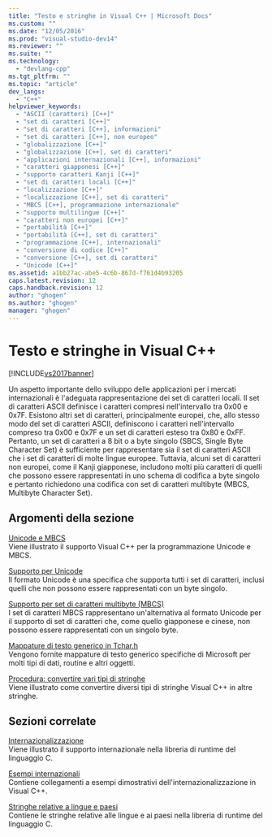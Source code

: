 ```yaml
---
title: "Testo e stringhe in Visual C++ | Microsoft Docs"
ms.custom: ""
ms.date: "12/05/2016"
ms.prod: "visual-studio-dev14"
ms.reviewer: ""
ms.suite: ""
ms.technology: 
  - "devlang-cpp"
ms.tgt_pltfrm: ""
ms.topic: "article"
dev_langs: 
  - "C++"
helpviewer_keywords: 
  - "ASCII (caratteri) [C++]"
  - "set di caratteri [C++]"
  - "set di caratteri [C++], informazioni"
  - "set di caratteri [C++], non europeo"
  - "globalizzazione [C++]"
  - "globalizzazione [C++], set di caratteri"
  - "applicazioni internazionali [C++], informazioni"
  - "caratteri giapponesi [C++]"
  - "supporto caratteri Kanji [C++]"
  - "set di caratteri locali [C++]"
  - "localizzazione [C++]"
  - "localizzazione [C++], set di caratteri"
  - "MBCS [C++], programmazione internazionale"
  - "supporto multilingue [C++]"
  - "caratteri non europei [C++]"
  - "portabilità [C++]"
  - "portabilità [C++], set di caratteri"
  - "programmazione [C++], internazionali"
  - "conversione di codice [C++]"
  - "conversione [C++], set di caratteri"
  - "Unicode [C++]"
ms.assetid: a1bb27ac-abe5-4c6b-867d-f761d4b93205
caps.latest.revision: 12
caps.handback.revision: 12
author: "ghogen"
ms.author: "ghogen"
manager: "ghogen"
---
```

# Testo e stringhe in Visual C++
[!INCLUDE[vs2017banner](../assembler/inline/includes/vs2017banner.md)]

Un aspetto importante dello sviluppo delle applicazioni per i mercati internazionali è l'adeguata rappresentazione dei set di caratteri locali.  Il set di caratteri ASCII definisce i caratteri compresi nell'intervallo tra 0x00 e 0x7F.  Esistono altri set di caratteri, principalmente europei, che, allo stesso modo del set di caratteri ASCII, definiscono i caratteri nell'intervallo compreso tra 0x00 e 0x7F e un set di caratteri esteso tra 0x80 e 0xFF.  Pertanto, un set di caratteri a 8 bit o a byte singolo \(SBCS, Single Byte Character Set\) è sufficiente per rappresentare sia il set di caratteri ASCII che i set di caratteri di molte lingue europee.  Tuttavia, alcuni set di caratteri non europei, come il Kanji giapponese, includono molti più caratteri di quelli che possono essere rappresentati in uno schema di codifica a byte singolo e pertanto richiedono una codifica con set di caratteri multibyte \(MBCS, Multibyte Character Set\).  
  
## Argomenti della sezione  
 [Unicode e MBCS](../text/unicode-and-mbcs.md)  
 Viene illustrato il supporto Visual C\+\+ per la programmazione Unicode e MBCS.  
  
 [Supporto per Unicode](../text/support-for-unicode.md)  
 Il formato Unicode è una specifica che supporta tutti i set di caratteri, inclusi quelli che non possono essere rappresentati con un byte singolo.  
  
 [Supporto per set di caratteri multibyte \(MBCS\)](../text/support-for-multibyte-character-sets-mbcss.md)  
 I set di caratteri MBCS rappresentano un'alternativa al formato Unicode per il supporto di set di caratteri che, come quello giapponese e cinese, non possono essere rappresentati con un singolo byte.  
  
 [Mappature di testo generico in Tchar.h](../text/generic-text-mappings-in-tchar-h.md)  
 Vengono fornite mappature di testo generico specifiche di Microsoft per molti tipi di dati, routine e altri oggetti.  
  
 [Procedura: convertire vari tipi di stringhe](../text/how-to-convert-between-various-string-types.md)  
 Viene illustrato come convertire diversi tipi di stringhe Visual C\+\+ in altre stringhe.  
  
## Sezioni correlate  
 [Internazionalizzazione](../c-runtime-library/internationalization.md)  
 Viene illustrato il supporto internazionale nella libreria di runtime del linguaggio C.  
  
 [Esempi internazionali](http://msdn.microsoft.com/it-it/aa8d390c-cf4c-4dd8-9dea-74d81f93f2f8)  
 Contiene collegamenti a esempi dimostrativi dell'internazionalizzazione in Visual C\+\+.  
  
 [Stringhe relative a lingue e paesi](../c-runtime-library/locale-names-languages-and-country-region-strings.md)  
 Contiene le stringhe relative alle lingue e ai paesi nella libreria di runtime del linguaggio C.